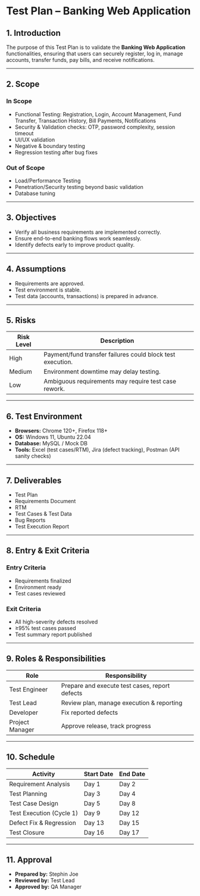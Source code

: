 # Test Plan – Banking Web Application

## 1. Introduction
The purpose of this Test Plan is to validate the **Banking Web Application** functionalities, ensuring that users can securely register, log in, manage accounts, transfer funds, pay bills, and receive notifications.

---

## 2. Scope

### In Scope
- Functional Testing: Registration, Login, Account Management, Fund Transfer, Transaction History, Bill Payments, Notifications
- Security & Validation checks: OTP, password complexity, session timeout
- UI/UX validation
- Negative & boundary testing
- Regression testing after bug fixes

### Out of Scope
- Load/Performance Testing
- Penetration/Security testing beyond basic validation
- Database tuning

---

## 3. Objectives
- Verify all business requirements are implemented correctly.
- Ensure end-to-end banking flows work seamlessly.
- Identify defects early to improve product quality.

---

## 4. Assumptions
- Requirements are approved.
- Test environment is stable.
- Test data (accounts, transactions) is prepared in advance.

---

## 5. Risks

| Risk Level | Description |
|------------|-------------|
| High       | Payment/fund transfer failures could block test execution. |
| Medium     | Environment downtime may delay testing. |
| Low        | Ambiguous requirements may require test case rework. |

---

## 6. Test Environment
- **Browsers:** Chrome 120+, Firefox 118+  
- **OS:** Windows 11, Ubuntu 22.04  
- **Database:** MySQL / Mock DB  
- **Tools:** Excel (test cases/RTM), Jira (defect tracking), Postman (API sanity checks)

---

## 7. Deliverables
- Test Plan
- Requirements Document
- RTM
- Test Cases & Test Data
- Bug Reports
- Test Execution Report

---

## 8. Entry & Exit Criteria

### Entry Criteria
- Requirements finalized
- Environment ready
- Test cases reviewed

### Exit Criteria
- All high-severity defects resolved
- ≥95% test cases passed
- Test summary report published

---

## 9. Roles & Responsibilities

| Role          | Responsibility |
|---------------|----------------|
| Test Engineer | Prepare and execute test cases, report defects |
| Test Lead     | Review plan, manage execution & reporting |
| Developer     | Fix reported defects |
| Project Manager | Approve release, track progress |

---

## 10. Schedule

| Activity                 | Start Date | End Date |
|--------------------------|------------|----------|
| Requirement Analysis      | Day 1      | Day 2    |
| Test Planning             | Day 3      | Day 4    |
| Test Case Design          | Day 5      | Day 8    |
| Test Execution (Cycle 1)  | Day 9      | Day 12   |
| Defect Fix & Regression   | Day 13     | Day 15   |
| Test Closure              | Day 16     | Day 17   |

---

## 11. Approval
- **Prepared by:** Stephin Joe
- **Reviewed by:** Test Lead  
- **Approved by:** QA Manager
